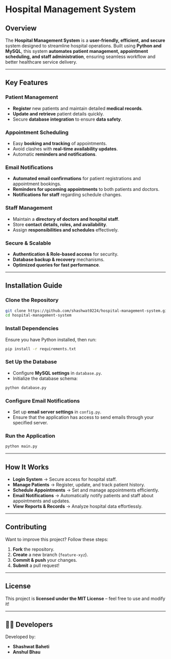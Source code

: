 #  Hospital Management System

##  Overview

The **Hospital Management System** is a **user-friendly, efficient, and secure** system designed to streamline hospital operations. Built using **Python and MySQL**, this system **automates patient management, appointment scheduling, and staff administration**, ensuring seamless workflow and better healthcare service delivery.

---

##  Key Features

###  **Patient Management**
- **Register** new patients and maintain detailed **medical records**.
- **Update and retrieve** patient details quickly.
- Secure **database integration** to ensure **data safety**.

###  **Appointment Scheduling**
- Easy **booking and tracking** of appointments.
- Avoid clashes with **real-time availability updates**.
- Automatic **reminders and notifications**.

###  **Email Notifications**
- **Automated email confirmations** for patient registrations and appointment bookings.
- **Reminders for upcoming appointments** to both patients and doctors.
- **Notifications for staff** regarding schedule changes.

###  **Staff Management**
- Maintain a **directory of doctors and hospital staff**.
- Store **contact details, roles, and availability**.
- Assign **responsibilities and schedules** effectively.

###  **Secure & Scalable**
- **Authentication & Role-based access** for security.
- **Database backup & recovery** mechanisms.
- **Optimized queries for fast performance**.

---

##  Installation Guide

###  Clone the Repository  
```bash
git clone https://github.com/shashwat0224/hospital-management-system.git
cd hospital-management-system
```

###  Install Dependencies  
Ensure you have Python installed, then run:  
```bash
pip install -r requirements.txt
```

###  Set Up the Database  
- Configure **MySQL settings** in `database.py`.  
- Initialize the database schema:  
```bash
python database.py
```

###  Configure Email Notifications  
- Set up **email server settings** in `config.py`.  
- Ensure that the application has access to send emails through your specified server.

###  Run the Application  
```bash
python main.py
```

---

##  How It Works  

- **Login System** → Secure access for hospital staff.  
- **Manage Patients** → Register, update, and track patient history.  
- **Schedule Appointments** → Set and manage appointments efficiently.  
- **Email Notifications** → Automatically notify patients and staff about appointments and updates.  
- **View Reports & Records** → Analyze hospital data effortlessly.  

---

##  Contributing  

Want to improve this project? Follow these steps:  

1. **Fork** the repository.  
2. **Create** a new branch (`feature-xyz`).  
3. **Commit & push** your changes.  
4. **Submit** a pull request!  

---

##  License  

This project is **licensed under the MIT License** – feel free to use and modify it!  

---

## 👨‍💻 Developers  

Developed by:  
- **Shashwat Baheti**  
- **Anshul Bhau**  
